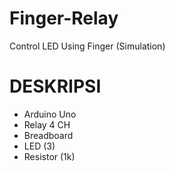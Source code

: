 # Finger-Relay
Control LED Using Finger (Simulation)

# DESKRIPSI
- Arduino Uno
- Relay 4 CH
- Breadboard
- LED (3)
- Resistor (1k)
